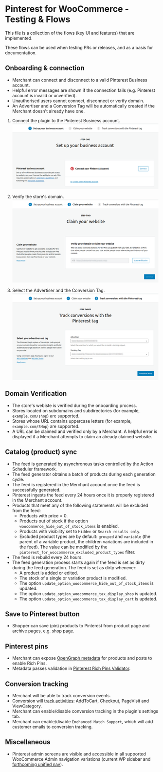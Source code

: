 # Pinterest for WooCommerce - Testing & Flows

This file is a collection of the flows (key UI and features) that are implemented.

These flows can be used when testing PRs or releases, and as a basis for documentation.

## Onboarding & connection

- Merchant can connect and disconnect to a valid Pinterest Business account.
- Helpful error messages are shown if the connection fails (e.g. Pinterest account is invalid or unverified).
- Unauthorised users cannot connect, disconnect or verify domain.
- An Advertiser and a Conversion Tag will be automatically created if the Merchant doesn't already have one.

1. Connect the plugin to the Pinterest Business account.
  ![Connect account](./images/onboarding-connect-account.png)

2. Verify the store's domain.
  ![Connect account](./images/onboarding-domain-verification.png)

3. Select the Advertiser and the Conversion Tag.
  ![Select Advertiser and Conversion tag](./images/onboarding-select-advertiser.png)

## Domain Verification

- The store's webiste is verified during the onboarding process.
- Stores located on subdomains and subdirectories (for example, `example.com/shop`) are supported.
- Stores whose URL contains uppercase letters (for example, `example.com/SHop`) are supported.
- A URL can be claimed and verified only by a Merchant. A helpful error is displayed if a Merchant attempts to claim an already claimed website.

## Catalog (product) sync

- The feed is generated by asynchronous tasks controlled by the Action Scheduler framework.
- The feed generator obtains a batch of products during each generation cycle.
- The feed is registered in the Merchant account once the feed is successfully generated.
- Pinterest ingests the feed every 24 hours once it is properly registered in the Merchant account.
- Products that meet any of the following statements will be excluded from the feed:
  - Products with price = 0.
  - Products out of stock if the option `woocommerce_hide_out_of_stock_items` is enabled.
  - Products with visibility set to `Hidden` or `Search results only`.
  - Excluded product types are by default: `grouped` and `variable` (the parent of a variable product, the children variations are included in the feed). The value can be modified by the `pinterest_for_woocommerce_excluded_product_types` filter.
- The feed is rebuild every 24 hours.
- The feed generation process starts again if the feed is set as dirty during the feed generation. The feed is set as dirty whenever:
  - A product is added or edited.
  - The stock of a single or variation product is modified.
  - The option `update_option_woocommerce_hide_out_of_stock_items` is updated.
  - The option `update_option_woocommerce_tax_display_shop` is updated.
  - The option `update_option_woocommerce_tax_display_cart` is updated.

## Save to Pinterest button

- Shopper can save (pin) products to Pinterest from product page and archive pages, e.g. shop page.

## Pinterest pins

- Merchant can expose [OpenGraph metadata](https://ogp.me/) for products and posts to enable Rich Pins.
- Metadata passes validation in [Pinterest Rich Pins Validator](https://developers.pinterest.com/tools/url-debugger/).

## Conversion tracking

- Merchant will be able to track conversion events.
- Conversion will [track activities](https://help.pinterest.com/en/business/article/track-conversions-with-pinterest-tag): AddToCart, Checkout, PageVisit and ViewCategory.
- Merchant can enable/disable conversion tracking in the plugin's settings tab.
- Merchant can enable/disable `Enchanced Match Support`, which will add customer emails to conversion tracking.

## Miscellaneous

- Pinterest admin screens are visible and accessible in all supported WooCommerce Admin navigation variations (current WP sidebar and [forthcoming unified nav](https://developer.woocommerce.com/2021/01/15/call-to-action-create-access-for-your-extension-in-the-new-woocommerce-navigation/)).
